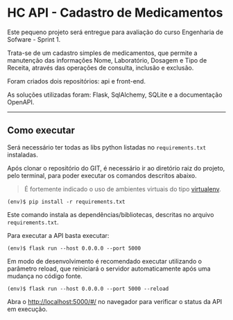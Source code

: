 # HC API - Cadastro de Medicamentos

Este pequeno projeto será entregue para avaliação do curso Engenharia de Sofware - Sprint 1. 

Trata-se de um cadastro simples de medicamentos, que permite a manutenção das informações Nome, Laboratório, Dosagem e Tipo de Receita, através das operações de consulta, inclusão e exclusão.

Foram criados dois repositórios: api e front-end.

As soluções utilizadas foram: Flask, SqlAlchemy, SQLite e a documentação OpenAPI.

---
## Como executar

Será necessário ter todas as libs python listadas no `requirements.txt` instaladas.

Após clonar o repositório do GIT, é necessário ir ao diretório raiz do projeto, pelo terminal, para poder executar os comandos descritos abaixo.

> É fortemente indicado o uso de ambientes virtuais do tipo [virtualenv](https://virtualenv.pypa.io/en/latest/installation.html).

```
(env)$ pip install -r requirements.txt
```

Este comando instala as dependências/bibliotecas, descritas no arquivo `requirements.txt`.

Para executar a API  basta executar:

```
(env)$ flask run --host 0.0.0.0 --port 5000
```

Em modo de desenvolvimento é recomendado executar utilizando o parâmetro reload, que reiniciará o servidor
automaticamente após uma mudança no código fonte. 

```
(env)$ flask run --host 0.0.0.0 --port 5000 --reload
```

Abra o [http://localhost:5000/#/](http://localhost:5000/#/) no navegador para verificar o status da API em execução.

